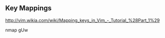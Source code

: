 
## Key Mappings ##

http://vim.wikia.com/wiki/Mapping_keys_in_Vim_-_Tutorial_%28Part_1%29

nmap <F2> gUw
